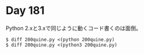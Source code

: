 # Day 181

Python 2.xと3.xで同じように動くコード書くのは面倒。

```console
$ diff 200quine.py <(python 200quine.py)
$ diff 200quine.py <(python3 200quine.py)
```
